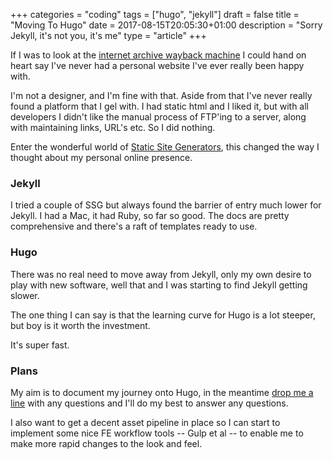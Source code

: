 +++
categories = "coding"
tags = ["hugo", "jekyll"]
draft = false
title = "Moving To Hugo"
date = 2017-08-15T20:05:30+01:00
description = "Sorry Jekyll, it's not you, it's me"
type = "article"
+++

If I was to look at the [internet archive wayback machine](https://web.archive.org/web/*/http://www.chrisgibbons.co.uk) I could hand on heart say I've never had a personal website I've ever really been happy with.

I'm not a designer, and I'm fine with that. Aside from that I've never really found a platform that I gel with. I had static html and I liked it, but with all developers I didn't like the manual process of FTP'ing to a server, along with maintaining links, URL's etc. So I did nothing.

Enter the wonderful world of [Static Site Generators](https://www.staticgen.com/), this changed the way I thought about my personal online presence.

### Jekyll
I tried a couple of SSG but always found the barrier of entry much lower for Jekyll. I had a Mac, it had Ruby, so far so good. The docs are pretty comprehensive and there's a raft of templates ready to use.

### Hugo
There was no real need to move away from Jekyll, only my own desire to play with new software, well that and I was starting to find Jekyll getting slower.

The one thing I can say is that the learning curve for Hugo is a lot steeper, but boy is it worth the investment.

It's super fast.

### Plans
My aim is to document my journey onto Hugo, in the meantime [drop me a line](mailto:chris@gbbns.co) with any questions and I'll do my best to answer any questions.

I also want to get a decent asset pipeline in place so I can start to implement some nice FE workflow tools -- Gulp et al -- to enable me to make more rapid changes to the look and feel.
